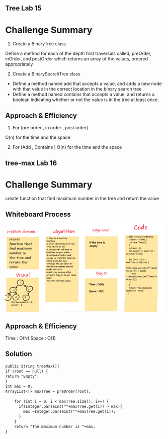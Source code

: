 ## Tree  Lab 15

# Challenge Summary

1. Create a BinaryTree class

Define a method for each of the depth first traversals called, preOrder, inOrder, and postOrder which returns an array of the values, ordered appropriately

2. Create a BinarySearchTree class

* Define a method named add that accepts a value, and adds a new node with that value in the correct location in the binary search tree.
* Define a method named contains that accepts a value, and returns a boolean indicating whether or not the value is in the tree at least once.

## Approach & Efficiency

1. For (pre order , in order , post order)

O(n) for the time and the space

2. For (Add  , Contains )
   O(n) for the time and the space

## tree-max Lab 16

# Challenge Summary
create function that find maximum number in the tree and return the value

## Whiteboard Process
![treeMaxValue](treeMaxValue.png)

## Approach & Efficiency

Time : O(N)
Space : O(1)

## Solution
```
public String treeMax(){
if (root == null) {
return "Empty";
}
int max = 0;
ArrayList<T> maxTree = preOrder(root);

    for (int i = 0; i < maxTree.size(); i++) {
      if(Integer.parseInt(""+maxTree.get(i)) > max){
        max =Integer.parseInt(""+maxTree.get(i));
      }
    }
    return "The maximum number is "+max;
}

```


